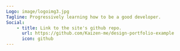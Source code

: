 ```yaml
---
Logo: image/logoimg3.jpg
Tagline: Progressively learning how to be a good developer.
Social:
    - title: Link to the site's github repo.
      url: https://github.com/Kaizen-me/design-portfolio-example
      icon: github
---
```

